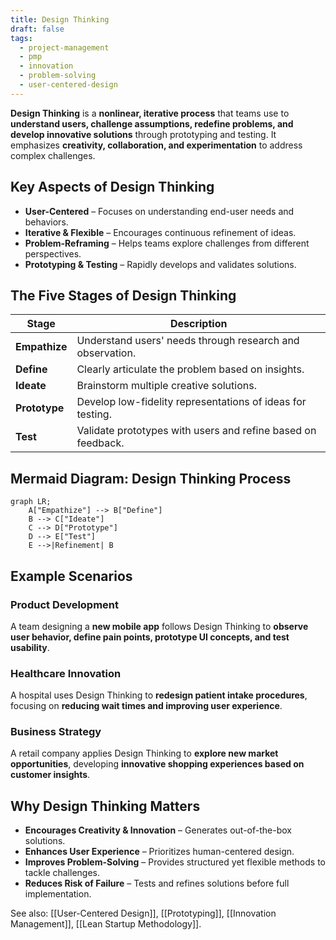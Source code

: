 ```yaml
---
title: Design Thinking
draft: false
tags:
  - project-management
  - pmp
  - innovation
  - problem-solving
  - user-centered-design
---
```


**Design Thinking** is a **nonlinear, iterative process** that teams use to **understand users, challenge assumptions, redefine problems, and develop innovative solutions** through prototyping and testing. It emphasizes **creativity, collaboration, and experimentation** to address complex challenges.

## **Key Aspects of Design Thinking**
- **User-Centered** – Focuses on understanding end-user needs and behaviors.
- **Iterative & Flexible** – Encourages continuous refinement of ideas.
- **Problem-Reframing** – Helps teams explore challenges from different perspectives.
- **Prototyping & Testing** – Rapidly develops and validates solutions.

## **The Five Stages of Design Thinking**
| **Stage**        | **Description** |
|-----------------|------------------------------------------------|
| **Empathize**   | Understand users' needs through research and observation. |
| **Define**      | Clearly articulate the problem based on insights. |
| **Ideate**      | Brainstorm multiple creative solutions. |
| **Prototype**   | Develop low-fidelity representations of ideas for testing. |
| **Test**        | Validate prototypes with users and refine based on feedback. |

## **Mermaid Diagram: Design Thinking Process**
```mermaid
graph LR;
    A["Empathize"] --> B["Define"]
    B --> C["Ideate"]
    C --> D["Prototype"]
    D --> E["Test"]
    E -->|Refinement| B
```

## **Example Scenarios**

### **Product Development**
A team designing a **new mobile app** follows Design Thinking to **observe user behavior, define pain points, prototype UI concepts, and test usability**.

### **Healthcare Innovation**
A hospital uses Design Thinking to **redesign patient intake procedures**, focusing on **reducing wait times and improving user experience**.

### **Business Strategy**
A retail company applies Design Thinking to **explore new market opportunities**, developing **innovative shopping experiences based on customer insights**.

## **Why Design Thinking Matters**
- **Encourages Creativity & Innovation** – Generates out-of-the-box solutions.
- **Enhances User Experience** – Prioritizes human-centered design.
- **Improves Problem-Solving** – Provides structured yet flexible methods to tackle challenges.
- **Reduces Risk of Failure** – Tests and refines solutions before full implementation.

See also: [[User-Centered Design]], [[Prototyping]], [[Innovation Management]], [[Lean Startup Methodology]].
